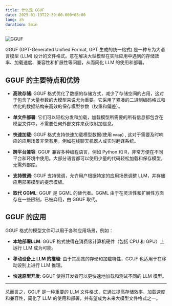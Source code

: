 ```yaml
---
title: 什么是 GGUF
date: 2025-01-13T22:39:00.000+08:00
lang: zh
duration: 5min
---
```


![GGUF](/gguf/spec.png)

GGUF (GPT-Generated Unified Format, GPT 生成的统一格式) 是一种专为大语言模型 (LLM) 设计的文件格式。意在解决大型模型在实际应用中遇到的存储效率、加载速度、兼容性和扩展性等问题，从而简化 LLM 的使用和部署。

## GGUF 的主要特点和优势

- **高效存储**: GGUF 格式优化了数据的存储方式，减少了存储空间的占用，这对于包含了大量参数的大模型来说尤为重要。它采用了紧凑的二进制编码格式和优化的数据结构来高效的保存模型参数（权重和偏差）。

- **单文件部署**: 它们可以轻松分发和加载，加载模型所需要的所有信息都包含在模型文件中，不需要任何外部文件来获取附加信息。

- **快速加载**: GGUF 格式支持快速加载模型数据(使用 `mmap`) , 这对于需要及时响应的应用场景非常有用，例如在线聊天机器人或实时翻译系统。

- **跨平台兼容**: GGUF 兼容多种编程语言，例如 Python 和 R，非常方便在不同平台和环境中使用。大部分语言都可以使用少量的代码轻松加载和保存模型，无需外部库。

- **支持微调**: GGUF 支持微调，允许用户根据特定的应用场景调整 LLM，并存储应用部署模型的提示模板。

- **取代 GGML**: GGUF 是 GGML 的替代者。GGML 由于在灵活性和扩展性方面存在一些限制，已被弃用，由 GGUF 取代。

## GGUF 的应用

GGUF 格式的模型文件可以用于各种应用场景，例如：

- **本地部署LLM**: GGUF 格式使得在消费级计算机硬件（包括 CPU 和 GPU）上运行 LLM 成为可能。

- **移动设备上 LLM 的推理**: 由于其高效的存储和加载特性，GGUF 也适用于在移动设别上进行 LLM 推理。

- **快速原型开发**: GGUF 使得开发者可以更快速地加载和测试不同的 LLM 模型。

---

总而言之，GGUF 是一种重要的 LLM 文件格式，它通过提高存储效率、加载速度和兼容性，简化了 LLM 的使用和部署，并有望成为未来大模型文件格式之一。
